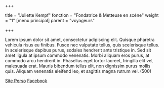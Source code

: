 +++

title = "Juliette Kempf"
fonction = "Fondatrice & Metteuse en scène"
weight = "1"
[menu.principal]
parent = "voyageurs"

+++

Lorem ipsum dolor sit amet, consectetur adipiscing elit. Quisque pharetra vehicula risus eu finibus. Fusce nec vulputate tellus, quis scelerisque tellus. In scelerisque dapibus purus, sodales hendrerit ante tristique in. Sed sit amet ligula at ipsum commodo venenatis. Morbi aliquam eros purus, at commodo arcu hendrerit in. Phasellus eget tortor laoreet, fringilla elit vel, malesuada erat. Mauris bibendum tellus elit, non dignissim purus mollis quis. Aliquam venenatis eleifend leo, et sagittis magna rutrum vel. (500)

[Site Perso](static/dl/blabla.pdf) [Facebook](static/dl/blabla.pdf)
